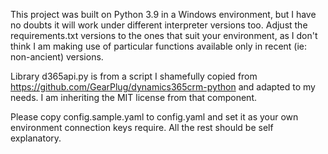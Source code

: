 This project was built on Python 3.9 in a Windows environment, but I have no doubts it will work under different interpreter versions too.
Adjust the requirements.txt versions to the ones that suit your environment, as I don't think I am making use of particular functions available only in recent (ie: non-ancient) versions.

Library d365api.py is from a script I shamefully copied from https://github.com/GearPlug/dynamics365crm-python and adapted to my needs. I am inheriting the MIT license from that component.

Please copy config.sample.yaml to config.yaml and set it as your own environment connection keys require. All the rest should be self explanatory.
